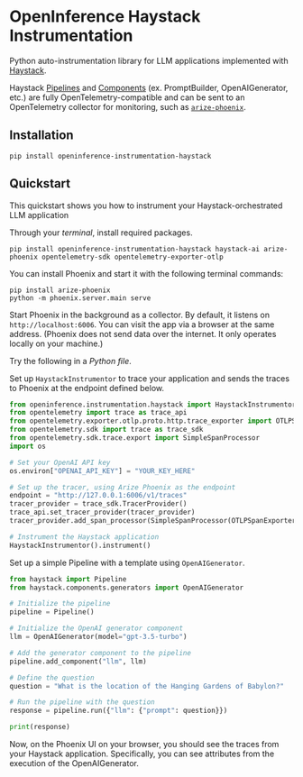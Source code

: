 # OpenInference Haystack Instrumentation

Python auto-instrumentation library for LLM applications implemented with [Haystack](https://haystack.deepset.ai/).

Haystack [Pipelines](https://docs.haystack.deepset.ai/docs/pipelines) and [Components](https://docs.haystack.deepset.ai/docs/components) (ex. PromptBuilder, OpenAIGenerator, etc.) are fully OpenTelemetry-compatible and can be sent to an OpenTelemetry collector for monitoring, such as [`arize-phoenix`](https://github.com/Arize-ai/phoenix).

## Installation

```shell
pip install openinference-instrumentation-haystack
```

## Quickstart

This quickstart shows you how to instrument your Haystack-orchestrated LLM application

Through your *terminal*, install required packages.

```shell
pip install openinference-instrumentation-haystack haystack-ai arize-phoenix opentelemetry-sdk opentelemetry-exporter-otlp
```

You can install Phoenix and start it with the following terminal commands:
```shell
pip install arize-phoenix
python -m phoenix.server.main serve
````
Start Phoenix in the background as a collector. By default, it listens on `http://localhost:6006`. You can visit the app via a browser at the same address. (Phoenix does not send data over the internet. It only operates locally on your machine.)


Try the following in a *Python file*.

Set up `HaystackInstrumentor` to trace your application and sends the traces to Phoenix at the endpoint defined below.

```python
from openinference.instrumentation.haystack import HaystackInstrumentor
from opentelemetry import trace as trace_api
from opentelemetry.exporter.otlp.proto.http.trace_exporter import OTLPSpanExporter
from opentelemetry.sdk import trace as trace_sdk
from opentelemetry.sdk.trace.export import SimpleSpanProcessor
import os

# Set your OpenAI API key
os.environ["OPENAI_API_KEY"] = "YOUR_KEY_HERE"

# Set up the tracer, using Arize Phoenix as the endpoint
endpoint = "http://127.0.0.1:6006/v1/traces"
tracer_provider = trace_sdk.TracerProvider()
trace_api.set_tracer_provider(tracer_provider)
tracer_provider.add_span_processor(SimpleSpanProcessor(OTLPSpanExporter(endpoint)))

# Instrument the Haystack application
HaystackInstrumentor().instrument()
```

Set up a simple Pipeline with a template using `OpenAIGenerator`.
```python
from haystack import Pipeline
from haystack.components.generators import OpenAIGenerator

# Initialize the pipeline
pipeline = Pipeline()

# Initialize the OpenAI generator component
llm = OpenAIGenerator(model="gpt-3.5-turbo")

# Add the generator component to the pipeline
pipeline.add_component("llm", llm)

# Define the question
question = "What is the location of the Hanging Gardens of Babylon?"

# Run the pipeline with the question
response = pipeline.run({"llm": {"prompt": question}})

print(response)
```
Now, on the Phoenix UI on your browser, you should see the traces from your Haystack application. Specifically, you can see attributes from the execution of the OpenAIGenerator.

